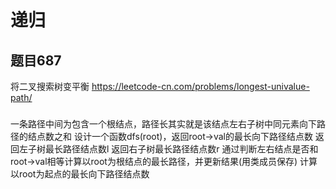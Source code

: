# 递归
## 题目687
将二叉搜索树变平衡
https://leetcode-cn.com/problems/longest-univalue-path/
###
一条路径中间为包含一个根结点，路径长其实就是该结点左右子树中同元素向下路径的结点数之和
设计一个函数dfs(root)，返回root->val的最长向下路径结点数
返回左子树最长路径结点数l
返回右子树最长路径结点数r
通过判断左右结点是否和root->val相等计算以root为根结点的最长路径，并更新结果(用类成员保存)
计算以root为起点的最长向下路径结点数

